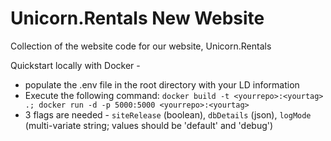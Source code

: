 # Unicorn.Rentals New Website   

Collection of the website code for our website, Unicorn.Rentals

Quickstart locally with Docker - 
* populate the .env file in the root directory with your LD information
* Execute the following command: 
`docker build -t <yourrepo>:<yourtag> .; docker run -d -p 5000:5000 <yourrepo>:<yourtag>`
* 3 flags are needed - `siteRelease` (boolean), `dbDetails` (json), `logMode` (multi-variate string; values should be 'default' and 'debug')